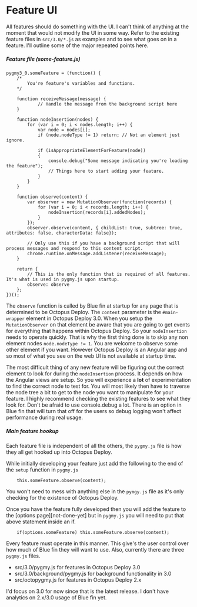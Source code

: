 # Feature UI

All features should do something with the UI. I can't think of anything at the moment that would not modify the UI in some way. Refer to the existing feature files in `src/3.0/*.js` as examples and to see what goes on in a feature. I'll outline some of the major repeated points here.

##### Feature file (some-feature.js)
```
pygmy3_0.someFeature = (function() {
	/*
		You're feature's variables and functions.
	*/

	function receiveMessage(message) {
			// Handle the message from the background script here
	}

	function nodeInsertion(nodes) {
		for (var i = 0; i < nodes.length; i++) {
			var node = nodes[i];
			if (node.nodeType != 1) return; // Not an element just ignore.

			if (isAppropriateElementForFeature(node))
			{
				console.debug("Some message indicating you're loading the feature");
				// Things here to start adding your feature.
			}
		}
	}

	function observe(content) {
		var observer = new MutationObserver(function(records) {
			for (var i = 0; i < records.length; i++) {
				nodeInsertion(records[i].addedNodes);
			}
		});
		observer.observe(content, { childList: true, subtree: true, attributes: false, characterData: false});

		// Only use this if you have a background script that will process messages and respond to this content script.
		chrome.runtime.onMessage.addListener(receiveMessage);
	}

	return {
		// This is the only function that is required of all features. It's what is used in pygmy.js upon startup.
		observe: observe
	};
})();
```
The `observe` function is called by Blue fin at startup for any page that is determined to be Octopus Deploy. The `content` parameter is the `#main-wrapper` element in Octopus Deploy 3.0. When you setup the `MutationObserver` on that element be aware that you are going to get events for everything that happens within Octopus Deploy. So your `nodeInsertion` needs to operate quickly. That is why the first thing done is to skip any non element nodes `node.nodeType != 1`. You are welcome to observe some other element if you want. However Octopus Deploy is an Angular app and so most of what you see on the web UI is not available at startup time.

The most difficult thing of any new feature will be figuring out the correct element to look for during the `nodeInsertion` process. It depends on how the Angular views are setup. So you will experience a **lot** of experimentation to find the correct node to test for. You will most likely then have to traverse the node tree a bit to get to the node you want to manipulate for your feature. I highly recommend checking the existing features to see what they look for. Don't be afraid to use console.debug a lot. There is an option in Blue fin that will turn that off for the users so debug logging won't affect performance during real usage.

##### Main feature hookup
Each feature file is independent of all the others, the `pygmy.js` file is how they all get hooked up into Octopus Deploy.

While initially developing your feature just add the following to the end of the `setup` function in `pygmy.js`

```
	this.someFeature.observe(content);
```

You won't need to mess with anything else in the `pymgy.js` file as it's only checking for the existence of Octopus Deploy.

Once you have the feature fully developed then you will add the feature to the [options page][not-done-yet] but in `pygmy.js` you will need to put that above statement inside an if.

```
	if(options.someFeature) this.someFeature.observe(content);
```

Every feature must operate in this manner. This give's the user control over how much of Blue fin they will want to use. Also, currently there are three `pygmy.js` files.

* src/3.0/pygmy.js for features in Octopus Deploy 3.0
* src/3.0/background/pygmy.js for background functionality in 3.0
* src/octopygmy.js for features in Octopus Deploy 2.x

I'd focus on 3.0 for now since that is the latest release. I don't have analytics on 2.x/3.0 usage of Blue fin yet.
